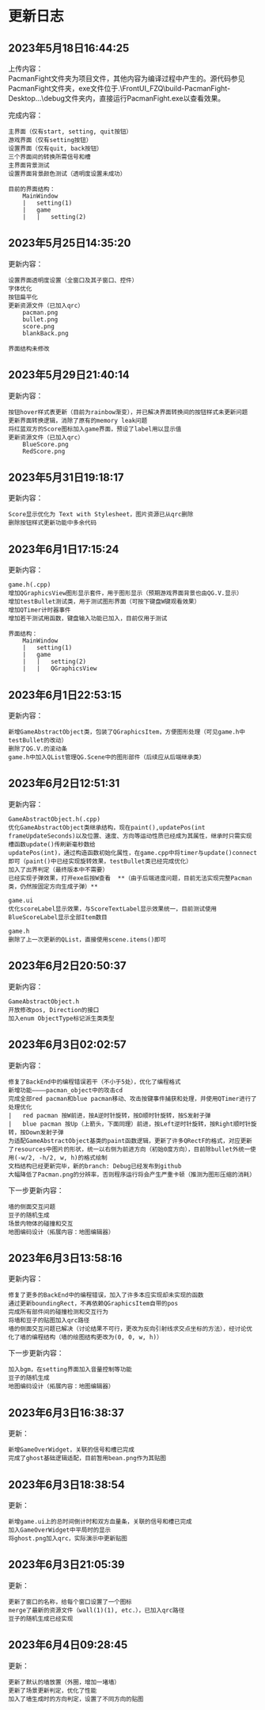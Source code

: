 # 更新日志
## 2023年5月18日16:44:25

上传内容：  
    PacmanFight文件夹为项目文件，其他内容为编译过程中产生的。源代码参见PacmanFight文件夹，exe文件位于.\FrontUI_FZQ\build-PacmanFight-Desktop...\debug文件夹内，直接运行PacmanFight.exe以查看效果。

完成内容：  
    
    主界面（仅有start, setting, quit按钮）  
    游戏界面（仅有setting按钮）  
    设置界面（仅有quit, back按钮）  
    三个界面间的转换所需信号和槽  
    主界面背景测试  
    设置界面背景颜色测试（透明度设置未成功）  
    
    目前的界面结构：  
        MainWindow
        |   setting(1)
        |   game
        |   |   setting(2)

## 2023年5月25日14:35:20

更新内容：  
    
    设置界面透明度设置（全窗口及其子窗口、控件）  
    字体优化  
    按钮扁平化  
    更新资源文件（已加入qrc）  
        pacman.png  
        bullet.png  
        score.png  
        blankBack.png  

    界面结构未修改

## 2023年5月29日21:40:14

更新内容：  

    按钮hover样式表更新（目前为rainbow渐变），并已解决界面转换间的按钮样式未更新问题  
    更新界面转换逻辑，消除了原有的memory leak问题  
    将红蓝双方的Score图标加入game界面，预设了label用以显示值  
    更新资源文件（已加入qrc）  
        BlueScore.png  
        RedScore.png  

## 2023年5月31日19:18:17

更新内容：  

    Score显示优化为 Text with Stylesheet，图片资源已从qrc删除  
    删除按钮样式更新功能中多余代码  

## 2023年6月1日17:15:24

更新内容：  

    game.h(.cpp)  
    增加QGraphicsView图形显示套件，用于图形显示（预期游戏界面背景也由QG.V.显示）  
    增加testBullet测试类，用于测试图形界面（可按下键盘W键观看效果）  
    增加QTimer计时器事件  
    增加若干测试用函数，键盘输入功能已加入，目前仅用于测试  

    界面结构：  
        MainWindow
        |   setting(1)
        |   game
        |   |   setting(2)
        |   |   QGraphicsView

## 2023年6月1日22:53:15

更新内容：  

    新增GameAbstractObject类，包装了QGraphicsItem，方便图形处理（可见game.h中testBullet的改动）  
    删除了QG.V.的滚动条  
    game.h中加入QList管理QG.Scene中的图形部件（后续应从后端继承类）  

## 2023年6月2日12:51:31

更新内容：

    GameAbstractObject.h(.cpp)  
    优化GameAbstractObject类继承结构，现在paint(),updatePos(int frameUpdateSeconds)以及位置、速度、方向等运动性质已经成为其属性，继承时只需实现槽函数update()传刷新毫秒数给
    updatePos(int)，通过构造函数初始化属性，在game.cpp中将timer与update()connect即可（paint()中已经实现旋转效果，testBullet类已经完成优化）  
    加入了出界判定（最终版本中不需要）  
    已经实现子弹效果，打开exe后按W查看  **（由于后端进度问题，目前无法实现完整Pacman类，仍然按固定方向生成子弹）**  
    
    game.ui  
    优化scoreLabel显示效果，与ScoreTextLabel显示效果统一，目前测试使用BlueScoreLabel显示全部Item数目  
    
    game.h
    删除了上一次更新的QList，直接使用scene.items()即可  

## 2023年6月2日20:50:37

更新内容：  

    GameAbstractObject.h  
    开放修改pos, Direction的接口  
    加入enum ObjectType标记派生类类型  

## 2023年6月3日02:02:57

更新内容：  

    修复了BackEnd中的编程错误若干（不小于5处），优化了编程格式  
    新增功能————pacman_object中的攻击cd  
    完成全部red pacman和blue pacman移动、攻击按键事件捕获和处理，并使用QTimer进行了处理优化  
    |   red pacman 按W前进，按A逆时针旋转，按D顺时针旋转，按S发射子弹  
    |   blue pacman 按Up（上箭头，下面同理）前进，按Left逆时针旋转，按Right顺时针旋转，按Down发射子弹  
    为适配GameAbstractObject基类的paint函数逻辑，更新了许多QRectF的格式，对应更新了resources中图片的形状，统一以右侧为前进方向（初始0度方向），目前除bullet外统一使用(-w/2, -h/2, w, h)的格式绘制  
    文档结构已经更新完毕，新的branch: Debug已经发布到github  
    大幅降低了Pacman.png的分辨率，否则程序运行将会产生严重卡顿（推测为图形压缩的消耗）  

下一步更新内容：  

    墙的侧面交互问题  
    豆子的随机生成  
    场景内物体的碰撞和交互  
    地图编码设计（拓展内容：地图编辑器）  

## 2023年6月3日13:58:16

更新内容：  
    
    修复了更多的BackEnd中的编程错误，加入了许多本应实现却未实现的函数  
    通过更新boundingRect，不再依赖QGraphicsItem自带的pos  
    完成所有部件间的碰撞检测和交互行为  
    将墙和豆子的贴图加入qrc路径  
    墙的侧面交互问题已解决（讨论结果不可行，更改为反向引射线求交点坐标的方法），经讨论优化了墙的编程结构（墙的绘图结构更改为(0, 0, w, h)）  

下一步更新内容：  
    
    加入bgm，在setting界面加入音量控制等功能  
    豆子的随机生成  
    地图编码设计（拓展内容：地图编辑器）  

## 2023年6月3日16:38:37

更新：  

    新增GameOverWidget，关联的信号和槽已完成  
    完成了ghost基础逻辑适配，目前暂用bean.png作为其贴图  

## 2023年6月3日18:38:54

更新：  

    新增game.ui上的总时间倒计时和双方血量条，关联的信号和槽已完成  
    加入GameOverWidget中平局时的显示  
    将ghost.png加入qrc，实际演示中更新贴图  

## 2023年6月3日21:05:39

更新：  

    更新了窗口的名称，给每个窗口设置了一个图标  
    merge了最新的资源文件（wall(1)(1), etc.），已加入qrc路径  
    豆子的随机生成已经实现  

## 2023年6月4日09:28:45

更新：  

    更新了默认的墙放置（外圈，增加一堵墙）  
    更新了场景更新判定，优化了性能  
    加入了墙生成时的方向判定，设置了不同方向的贴图  